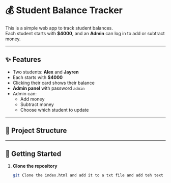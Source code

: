 # 💰 Student Balance Tracker

This is a simple web app to track student balances.  
Each student starts with **$4000**, and an **Admin** can log in to add or subtract money.

---

## ✨ Features
- Two students: **Alex** and **Jayren**
- Each starts with **$4000**
- Clicking their card shows their balance
- **Admin panel** with password `admin`
- Admin can:
  - Add money
  - Subtract money
  - Choose which student to update

---

## 📂 Project Structure

---

## 🚀 Getting Started

1. **Clone the repository**
   ```bash
   git Clone the index.html and add it to a txt file and add teh text and then turn the .txt file to .html
